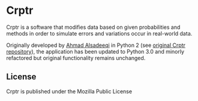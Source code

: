# Crptr
Crptr is a software that modifies data based on given probabilities and methods in order to simulate errors and variations occur in real-world data. 

Originally developed by [Ahmad Alsadeeqi](https://github.com/alsediqi) in Python 2 (see [original Crptr repository](https://github.com/alsediqi/crptr-old)), the application has been updated to Python 3.0 and minorly refactored but original functionality remains unchanged.

## License 
Crptr is published under the Mozilla Public License 